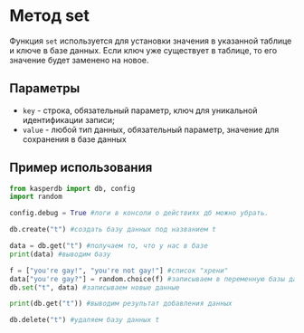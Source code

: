 # Метод set
Функция `set` используется для установки значения в указанной таблице и ключе в базе данных. Если ключ уже существует в таблице, то его значение будет заменено на новое.

## Параметры
- `key` - строка, обязательный параметр, ключ для уникальной идентификации записи;
- `value` - любой тип данных, обязательный параметр, значение для сохранения в базе данных


## Пример использования
```python
from kasperdb import db, config
import random

config.debug = True #логи в консоли о действиях дб можно убрать.

db.create("t") #создать базу данных под названием t

data = db.get("t") #получаем то, что у нас в базе
print(data) #выводим базу

f = ["you're gay!", "you're not gay!"] #список "хрени"
data["you're gay?"] = random.choice(f) #записываем в переменную базы данных хандом херню из списка
db.set("t", data) #записываем новые данные

print(db.get("t")) #выводим результат добавления данных

db.delete("t") #удаляем базу данных t
```